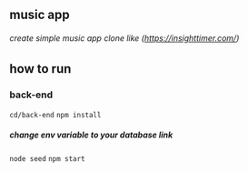 ## music app

###### create simple music app clone like (https://insighttimer.com/)

## how to run

### back-end

`cd/back-end`
`npm install`

##### change env variable to your database link

`node seed`
`npm start`
